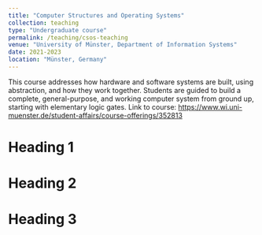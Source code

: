 ```yaml
---
title: "Computer Structures and Operating Systems"
collection: teaching
type: "Undergraduate course"
permalink: /teaching/csos-teaching
venue: "University of Münster, Department of Information Systems"
date: 2021-2023
location: "Münster, Germany"
---
```


This course addresses how hardware and software systems are built, using abstraction, and how they work together. Students are guided to build a complete, general-purpose, and working computer system from ground up, starting with elementary logic gates. Link to course: https://www.wi.uni-muenster.de/student-affairs/course-offerings/352813

Heading 1
======

Heading 2
======

Heading 3
======
